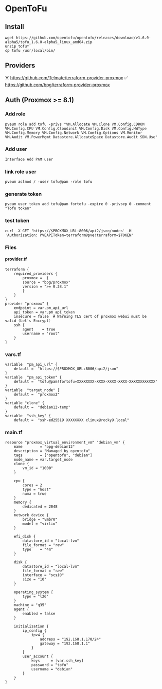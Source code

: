 # OpenToFu
## Install
    wget https://github.com/opentofu/opentofu/releases/download/v1.6.0-alpha5/tofu_1.6.0-alpha5_linux_amd64.zip
    unzip tofu*
    cp tofu /usr/local/bin/

## Providers

☠️ https://github.com/Telmate/terraform-provider-proxmox
✅ https://github.com/bpg/terraform-provider-proxmox

## Auth (Proxmox >= 8.1)
### Add role
    pveum role add tofu -privs "VM.Allocate VM.Clone VM.Config.CDROM VM.Config.CPU VM.Config.Cloudinit VM.Config.Disk VM.Config.HWType VM.Config.Memory VM.Config.Network VM.Config.Options VM.Monitor VM.Audit VM.PowerMgmt Datastore.AllocateSpace Datastore.Audit SDN.Use"
### Add user
    Interface Add PAM user
### link role user
    pveum aclmod / -user tofu@pam -role tofu
### generate token
    pveum user token add tofu@pam fortofu -expire 0 -privsep 0 -comment "Tofu token"
### test token
    curl -X GET 'https://$PROXMOX_URL:8006/api2/json/nodes' -H 'Authorization: PVEAPIToken=terraform@pve!terraform=$TOKEN'


### Files 
#### provider.tf
    terraform {
        required_providers {
            proxmox =  {
            source = "bpg/proxmox"
            version = ">= 0.38.1"
            }
        }
    }
    provider "proxmox" {
        endpoint = var.pm_api_url
        api_token = var.pm_api_token
        insecure = false  # Warning TLS cert of proxmox webui must be valid (Let's Encrypt)
        ssh {
            agent    = true
            username = "root"
        }
    }

### vars.tf
    variable  "pm_api_url" {
        default =  "https://$PROXMOX_URL:8006/api2/json"
    }
    variable  "pm_api_token" {
        default =  "tofu@pam!fortofu=XXXXXXXX-XXXX-XXXX-XXXX-XXXXXXXXXXXX"
    }
    variable  "target_node" {
        default =  "proxmox2"
    }
    variable "clone" {
        default =  "debian12-temp"
    }
    variable  "ssh_key" {
        default =  "ssh-ed25519 XXXXXXXX clinux@rocky9.local"


### main.tf
    resource "proxmox_virtual_environment_vm" "debian_vm" {
        name        = "bpg-debian12"
        description = "Managed by opentofu"
        tags        = ["opentofu", "debian"]
        node_name = var.target_node
        clone {
            vm_id = "1000"
        }

        cpu {
            cores = 2
            type = "host"
            numa = true
        }
        memory {
            dedicated = 2048
        }
        network_device {
            bridge = "vmbr0"
            model = "virtio"
        }

        efi_disk {
            datastore_id = "local-lvm"
            file_format = "raw"
            type    = "4m"
        }

        disk {
            datastore_id = "local-lvm"
            file_format = "raw"
            interface = "scsi0"
            size = "10"
        }

        operating_system {
            type = "l26"
        }
        machine = "q35"
        agent {
            enabled = false
        }

        initialization {
            ip_config {
                ipv4 {
                    address = "192.168.1.170/24"
                    gateway = "192.168.1.1"
                }
            }
            user_account {
                keys     = [var.ssh_key]
                password = "tofu"
                username = "debian"
            }
        }
    }
